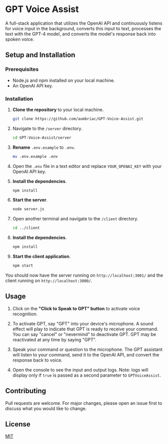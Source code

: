 # GPT Voice Assist

A full-stack application that utilizes the OpenAI API and continuously listens for voice input in the background, converts this input to text, processes the text with the GPT-4 model, and converts the model's response back into spoken voice.

## Setup and Installation

### Prerequisites

- Node.js and npm installed on your local machine.
- An OpenAI API key.

### Installation

1. **Clone the repository** to your local machine.

    ```bash
    git clone https://github.com/aumbriac/GPT-Voice-Assist.git
    ```

2. Navigate to the `/server` directory.

    ```bash
    cd GPT-Voice-Assist/server
    ```

3. **Rename** `.env.example` to `.env`.

    ```bash
    mv .env.example .env
    ```

4. Open the `.env` file in a text editor and replace `YOUR_OPENAI_KEY` with your OpenAI API key.

5. **Install the dependencies**.

    ```bash
    npm install
    ```

6. **Start the server**.

    ```bash
    node server.js
    ```

7. Open another terminal and navigate to the `/client` directory.

    ```bash
    cd ../client
    ```

8. **Install the dependencies**.

    ```bash
    npm install
    ```

9. **Start the client application**.

    ```bash
    npm start
    ```

You should now have the server running on `http://localhost:3001/` and the client running on `http://localhost:3000/`.

## Usage

1. Click on the **"Click to Speak to GPT" button** to activate voice recognition.

2. To activate GPT, say "GPT" into your device's microphone. A sound effect will play to indicate that GPT is ready to receive your command. You can say "cancel" or "nevermind" to deactivate GPT. GPT may be reactivated at any time by saying "GPT".

3. Speak your command or question to the microphone. The GPT assistant will listen to your command, send it to the OpenAI API, and convert the response back to voice.

4. Open the console to see the input and output logs. Note: logs will display only if `true` is passed as a second parameter to `GPTVoiceAssist`.

## Contributing

Pull requests are welcome. For major changes, please open an issue first to discuss what you would like to change.

## License

[MIT](https://choosealicense.com/licenses/mit/)
